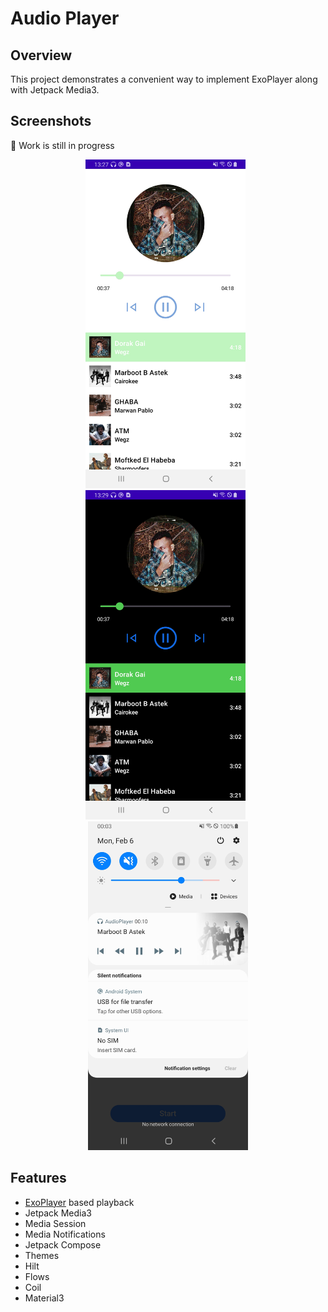 # Audio Player

## Overview
This project demonstrates a convenient way to implement ExoPlayer along with Jetpack Media3.

## Screenshots

🚧 Work is still in progress

<p align="center">
<img src="https://github.com/SembaMax/audio-player-with-media-notification/blob/main/screenshots/Screenshot_light.jpg" width="256" />
&nbsp;
<img src="https://github.com/SembaMax/audio-player-with-media-notification/blob/main/screenshots/Screenshot_dark.jpg" width="256" />
&nbsp;
<img src="https://github.com/SembaMax/audio-player-with-media-notification/blob/main/screenshots/Screenshot_notification.jpg" width="256" />
</p>

## Features

- [ExoPlayer](https://exoplayer.dev/) based playback
- Jetpack Media3
- Media Session
- Media Notifications
- Jetpack Compose
- Themes
- Hilt
- Flows
- Coil
- Material3
